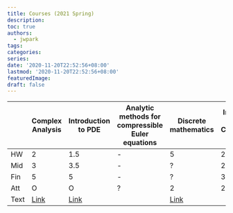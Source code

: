 ```yaml
---
title: Courses (2021 Spring)
description:
toc: true
authors:
  - jwpark
tags:
categories:
series:
date: '2020-11-20T22:52:56+08:00'
lastmod: '2020-11-20T22:52:56+08:00'
featuredImage:
draft: false
---
```


|  | Complex Analysis | Introduction to PDE | Analytic methods for compressible Euler equations | Discrete mathematics | Introduction to Commutative Algebra | Real Analysis | Matrix Computation and Applications |
|---|---|---|---|---|---|---|---|
| HW | 2 | 1.5 | - | 5 | 2.5 | 5 | ? |
| Mid | 3 | 3.5 | - | ? | 2 | 2 | ? |
| Fin | 5 | 5 | - | ? | 3 | 3 | ? |
| Att | O | O | ? | 2 | 2.5 | - | ? |
| Text | [Link](https://drive.google.com/file/d/1-wFEWEoQR_ztxuwMoJbT6a4hPLqifMHX/view?usp=sharing) | [Link](https://drive.google.com/file/d/1q5xHBiuFE6xAiwdPhLcEgDjIJawJEmwq/view?usp=sharing) |  | [Link](https://drive.google.com/file/d/13KahWu91R3oDXAyOdc8m7jbMhV6UfiLB/view?usp=sharing) | |  | [Link](https://drive.google.com/file/d/1cdfvM-ITfjPE8CBpWplB6glwuG7pyAQD/view?usp=sharing) |